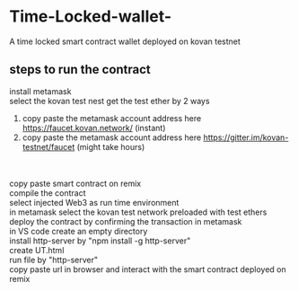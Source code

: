 # Time-Locked-wallet-
A time locked smart contract wallet deployed on kovan testnet

steps to run the contract
-------------------------
install metamask </br>
  select the kovan test nest
  get the test ether by 2 ways
  1) copy paste the metamask account address here https://faucet.kovan.network/ (instant)
  2) copy paste the metamask account address here https://gitter.im/kovan-testnet/faucet (might take hours)
  
</br>
</br> copy paste smart contract on remix 
</br> compile the contract
</br> select injected Web3 as run time environment
</br> in metamask select the kovan test network preloaded with test ethers 
</br> deploy the contract by confirming the transaction in metamask
</br> in VS code create an empty directory 
</br> install http-server by "npm install -g http-server" 
</br> create UT.html
</br> run file by "http-server"
</br> copy paste url in browser and interact with the smart contract deployed on remix


  
